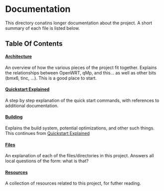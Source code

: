 Documentation
=============

This directory conatins longer documentation about the project.
A short summary of each file is listed below.

Table Of Contents
-----------------

#### [Architecture](architecture.md)
An overview of how the various pieces of the project fit together.
Explains the relationships between OpenWRT, qMp, and this... as well
as other bits (bmx6, tinc, ...). This is a good place to start.

#### [Quickstart Explained](quickstart_explained.md)
A step by step explanation of the quick start commands, with references to
additional documentation.

#### [Building](building.md)
Explains the build system, potential optimizations, and other such things.
This continues from [Quickstart Explained](quickstart_explained.md)

#### [Files](files.md)
An explanation of each of the files/directories in this project.
Answers all local questions of the form: what is that?

#### [Resources](resources.md)
A collection of resources related to this project, for futher reading.
